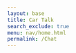 ```yaml
---
layout: base
title: Car Talk
search_exclude: true
menu: nav/home.html
permalink: /Chat
---
```


<html lang="en">
<head>
    <meta charset="UTF-8">
    <meta name="viewport" content="width=device-width, initial-scale=1.0">
    <title>Chat</title>
    <link rel="stylesheet" href="styles.css">
    <style>
        .chat-container {
            width: 400px;
            margin: 0 auto;
            border: 1px solid #ccc;
            border-radius: 5px;
            padding: 10px;
            display: flex;
            flex-direction: column;
        }

        .chat-box {
            flex: 1;
            border: 1px solid #ddd;
            border-radius: 5px;
            padding: 10px;
            overflow-y: auto;
            max-height: 500px;
        }

        .chat-box div {
            margin: 5px 0;
        }

        form {
            display: flex;
        }

        input {
            flex: 1;
            padding: 10px;
            border: 1px solid #ccc;
            border-radius: 5px;
        }

        button {
            padding: 10px;
            border: none;
            background-color: #28a745;
            color: white;
            border-radius: 5px;
            cursor: pointer;
        }
    </style>
</head>
<body>
    <div class="chat-container">
        <div class="chat-box" id="chatBox"></div>
        <form id="chatForm">
            <input type="text" id="messageInput" placeholder="Type your message..." required>
            <button type="submit">Send</button>
        </form>
    </div>
    <script>
        document.addEventListener('DOMContentLoaded', () => {
            const chatForm = document.getElementById('chatForm');
            const messageInput = document.getElementById('messageInput');
            const chatBox = document.getElementById('chatBox');

            // Use localhost for local testing
            const apiUrl = 'http://localhost:5000/api/chat'; // Adjust the port as necessary

            // Display a welcoming message in the chat history
            displayMessage("Welcome to the chat! Feel free to send a message.", 'received');

            chatForm.addEventListener('submit', async (e) => {
                e.preventDefault();

                const message = messageInput.value;

                console.log('Sending message:', message); // Debug log

                // Send message to backend
                try {
                    const response = await fetch(apiUrl, {
                        method: 'POST',
                        headers: {
                            'Content-Type': 'application/json',
                        },
                        body: JSON.stringify({ message }),
                    });

                    console.log('Response status:', response.status); // Debug log

                    if (response.ok) {
                        const data = await response.json();
                        displayMessage(data.message, 'sent');
                        messageInput.value = '';
                    } else {
                        console.error('Error sending message:', response.statusText);
                    }
                } catch (error) {
                    console.error('Error:', error);
                }
            });

            function displayMessage(message, type) {
                const messageDiv = document.createElement('div');
                messageDiv.textContent = message;
                messageDiv.className = type === 'sent' ? 'sent-message' : 'received-message';
                chatBox.appendChild(messageDiv);
                chatBox.scrollTop = chatBox.scrollHeight; // Scroll to the bottom
            }

            // Function to fetch messages (optional)
            async function fetchMessages() {
                try {
                    const response = await fetch(apiUrl);
                    if (response.ok) {
                        const messages = await response.json();
                        messages.forEach(msg => displayMessage(msg.message, 'received'));
                    }
                } catch (error) {
                    console.error('Error fetching messages:', error);
                }
            }

            // Fetch messages on load (optional)
            fetchMessages();
        });
    </script>
</body>
</html>